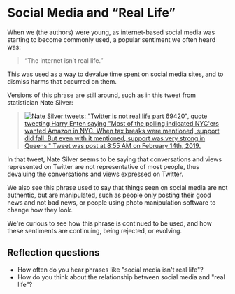 # Social Media and “Real Life”

When we (the authors) were young, as internet-based social media was starting to become commonly used, a popular sentiment we often heard was:
> “The internet isn’t real life.”

This was used as a way to devalue time spent on social media sites, and to dismiss harms that occurred on them. 

Versions of this phrase are still around, such as in this tweet from statistician Nate Silver:
> [![Nate Silver tweets: "Twitter is not real life part 69420", quote tweeting Harry Enten saying "Most of the polling indicated NYC'ers wanted Amazon in NYC. When tax breaks were mentioned, support did fall. But even with it mentioned, support was very strong in Queens." Tweet was post at 8:55 AM on February 14th, 2019.](twitter_not_real_life.png)](https://twitter.com/natesilver538/status/1096090507762167810)

In that tweet, Nate Silver seems to be saying that conversations and views represented on Twitter are not representative of most people, thus devaluing the conversations and views expressed on Twitter.

We also see this phrase used to say that things seen on social media are not authentic, but are manipulated, such as people only posting their good news and not bad news, or people using photo manipulation software to change how they look.

We're curious to see how this phrase is continued to be used, and how these sentiments are continuing, being rejected, or evolving.

## Reflection questions

- How often do you hear phrases like "social media isn't real life"?
- How do you think about the relationship between social media and "real life"?

